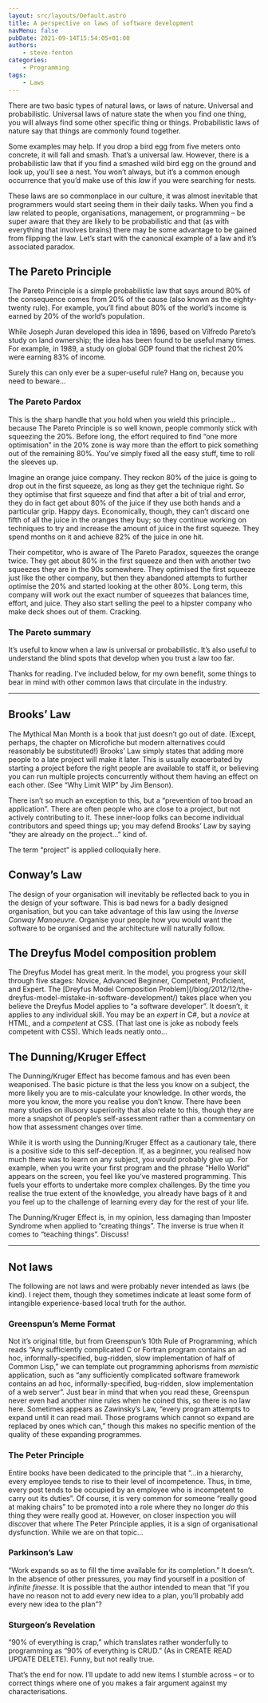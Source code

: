 ```yaml
---
layout: src/layouts/Default.astro
title: A perspective on laws of software development
navMenu: false
pubDate: 2021-09-14T15:54:05+01:00
authors:
    - steve-fenton
categories:
    - Programming
tags:
    - Laws
---
```


There are two basic types of natural laws, or laws of nature. Universal and probabilistic. Universal laws of nature state the when you find one thing, you will always find some other specific thing or things. Probabilistic laws of nature say that things are commonly found together.

Some examples may help. If you drop a bird egg from five meters onto concrete, it will fall and smash. That’s a universal law. However, there is a probabilistic law that if you find a smashed wild bird egg on the ground and look up, you’ll see a nest. You won’t always, but it’s a common enough occurrence that you’d make use of this *law* if you were searching for nests.

These laws are so commonplace in our culture, it was almost inevitable that programmers would start seeing them in their daily tasks. When you find a law related to people, organisations, management, or programming – be super aware that they are likely to be probabilistic and that (as with everything that involves brains) there may be some advantage to be gained from flipping the law. Let’s start with the canonical example of a law and it’s associated paradox.

## The Pareto Principle

The Pareto Principle is a simple probabilistic law that says around 80% of the consequence comes from 20% of the cause (also known as the eighty-twenty rule). For example, you’ll find about 80% of the world’s income is earned by 20% of the world’s population.

While Joseph Juran developed this idea in 1896, based on Vilfredo Pareto’s study on land ownership; the idea has been found to be useful many times. For example, in 1989, a study on global GDP found that the richest 20% were earning 83% of income.

Surely this can only ever be a super-useful rule? Hang on, because you need to beware…

### The Pareto Pardox

This is the sharp handle that you hold when you wield this principle… because The Pareto Principle is so well known, people commonly stick with squeezing the 20%. Before long, the effort required to find “one more optimisation” in the 20% zone is way more than the effort to pick something out of the remaining 80%. You’ve simply fixed all the easy stuff, time to roll the sleeves up.

Imagine an orange juice company. They reckon 80% of the juice is going to drop out in the first squeeze, as long as they get the technique right. So they optimise that first squeeze and find that after a bit of trial and error, they do in fact get about 80% of the juice if they use both hands and a particular grip. Happy days. Economically, though, they can’t discard one fifth of all the juice in the oranges they buy; so they continue working on techniques to try and increase the amount of juice in the first squeeze. They spend months on it and achieve 82% of the juice in one hit.

Their competitor, who is aware of The Pareto Paradox, squeezes the orange twice. They get about 80% in the first squeeze and then with another two squeezes they are in the 90s somewhere. They optimised the first squeeze just like the other company, but then they abandoned attempts to further optimise the 20% and started looking at the other 80%. Long term, this company will work out the exact number of squeezes that balances time, effort, and juice. They also start selling the peel to a hipster company who make deck shoes out of them. Cracking.

### The Pareto summary

It’s useful to know when a law is universal or probabilistic. It’s also useful to understand the blind spots that develop when you trust a law too far.

Thanks for reading. I’ve included below, for my own benefit, some things to bear in mind with other common laws that circulate in the industry.

- - - - - -

## Brooks’ Law

The Mythical Man Month is a book that just doesn’t go out of date. (Except, perhaps, the chapter on Microfiche but modern alternatives could reasonably be substituted!) Brooks’ Law simply states that adding more people to a late project will make it later. This is usually exacerbated by starting a project before the right people are available to staff it, or believing you can run multiple projects concurrently without them having an effect on each other. (See “Why Limit WIP” by Jim Benson).

There isn’t so much an exception to this, but a “prevention of too broad an application”. There are often people who are close to a project, but not actively contributing to it. These inner-loop folks can become individual contributors and speed things up; you may defend Brooks’ Law by saying “they are already on the project…” kind of.

The term “project” is applied colloquially here.

## Conway’s Law

The design of your organisation will inevitably be reflected back to you in the design of your software. This is bad news for a badly designed organisation, but you can take advantage of this law using the *Inverse Conway Manoeuvre*. Organise your people how you would want the software to be organised and the architecture will naturally follow.

## The Dreyfus Model composition problem

The Dreyfus Model has great merit. In the model, you progress your skill through five stages: Novice, Advanced Beginner, Competent, Proficient, and Expert. The [Dreyfus Model Composition Problem]\(/blog/2012/12/the-dreyfus-model-mistake-in-software-development/) takes place when you believe the Dreyfus Model applies to “a software developer”. It doesn’t, it applies to any individual skill. You may be an *expert* in C#, but a *novice* at HTML, and a *competent* at CSS. (That last one is joke as nobody feels competent with CSS). Which leads neatly onto…

## The Dunning/Kruger Effect

The Dunning/Kruger Effect has become famous and has even been weaponised. The basic picture is that the less you know on a subject, the more likely you are to mis-calculate your knowledge. In other words, the more you know, the more you realise you don’t know. There have been many studies on illusory superiority that also relate to this, though they are more a snapshot of people’s self-assessment rather than a commentary on how that assessment changes over time.

While it is worth using the Dunning/Kruger Effect as a cautionary tale, there is a positive side to this self-deception. If, as a beginner, you realised how much there was to learn on any subject, you would probably give up. For example, when you write your first program and the phrase “Hello World” appears on the screen, you feel like you’ve mastered programming. This fuels your efforts to undertake more complex challenges. By the time you realise the true extent of the knowledge, you already have bags of it and you feel up to the challenge of learning every day for the rest of your life.

The Dunning/Kruger Effect is, in my opinion, less damaging than Imposter Syndrome when applied to “creating things”. The inverse is true when it comes to “teaching things”. Discuss!

- - - - - -

## Not laws

The following are not laws and were probably never intended as laws (be kind). I reject them, though they sometimes indicate at least some form of intangible experience-based local truth for the author.

### Greenspun’s Meme Format

Not it’s original title, but from Greenspun’s 10th Rule of Programming, which reads “Any sufficiently complicated C or Fortran program contains an ad hoc, informally-specified, bug-ridden, slow implementation of half of Common Lisp,” we can template out programming aphorisms from *memistic* application, such as “any sufficiently complicated software framework contains an ad hoc, informally-specified, bug-ridden, slow implementation of a web server”. Just bear in mind that when you read these, Greenspun never even had another nine rules when he coined this, so there is no law here. Sometimes appears as Zawinsky’s Law, “every program attempts to expand until it can read mail. Those programs which cannot so expand are replaced by ones which can,” though this makes no specific mention of the quality of these expanding programmes.

### The Peter Principle

Entire books have been dedicated to the principle that “…in a hierarchy, every employee tends to rise to their level of incompetence. Thus, in time, every post tends to be occupied by an employee who is incompetent to carry out its duties”. Of course, it is very common for someone “really good at making chairs” to be promoted into a role where they no longer *do* this thing they were really good at. However, on closer inspection you will discover that where The Peter Principle applies, it is a sign of organisational dysfunction. While we are on that topic…

### Parkinson’s Law

“Work expands so as to fill the time available for its completion.” It doesn’t. In the absence of other pressures, you may find yourself in a position of *infinite finesse*. It is possible that the author intended to mean that “if you have no reason not to add every new idea to a plan, you’ll probably add every new idea to the plan”?

### Sturgeon’s Revelation

“90% of everything is crap,” which translates rather wonderfully to programming as “90% of everything is CRUD.” (As in CREATE READ UPDATE DELETE). Funny, but not really true.

That’s the end for now. I’ll update to add new items I stumble across – or to correct things where one of you makes a fair argument against my characterisations.